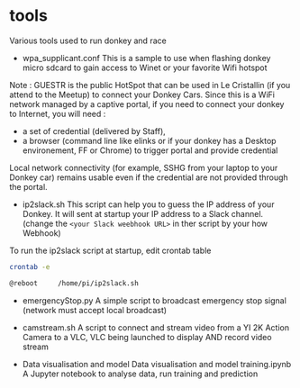 # tools
Various tools used to run donkey and race

* wpa_supplicant.conf
This is a sample to use when flashing donkey micro sdcard to gain access to Winet or your favorite Wifi hotspot

Note : GUESTR is the public HotSpot that can be used in Le Cristallin (if you attend to the Meetup) to connect your Donkey Cars.
Since this is a WiFi network managed by a captive portal, if you need to connect your donkey to Internet, you will need :
- a set of credential (delivered by Staff),
- a browser (command line like elinks or if your donkey has a Desktop environement, FF or Chrome) to trigger portal and provide credential

Local network connectivity (for example, SSHG from your laptop to your Donkey car) remains usable even if the credential are not provided through the portal.


* ip2slack.sh
This script can help you to guess the IP address of your Donkey. It will sent at startup your IP address to a Slack channel.
(change the `<your Slack weebhook URL>` in ther script by your how Webhook)

To run the ip2slack script at startup, edit crontab table

```sh
crontab -e

@reboot     /home/pi/ip2slack.sh
```
* emergencyStop.py
A simple script to broadcast emergency stop signal (network must accept local broadcast)

* camstream.sh
A script to connect and stream video from a YI 2K Action Camera to a VLC, VLC being launched to display AND record video stream

* Data visualisation and model Data visualisation and model training.ipynb
A Jupyter notebook to analyse data, run training and prediction

